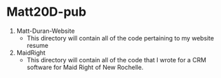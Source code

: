 # Matt20D-pub

1.  Matt-Duran-Website   
       * This directory will contain all of the code pertaining to my website resume
1.  MaidRight   
       * This directory will contain all of the code that I wrote for a CRM software for Maid Right of New Rochelle.
